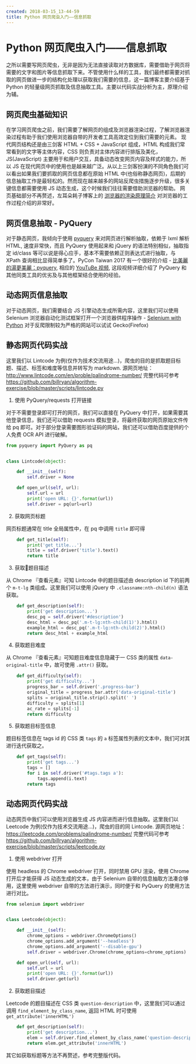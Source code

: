 ```yaml
---
created: 2018-03-15_13-44-59
title: Python 网页爬虫入门——信息抓取
---
```


# Python 网页爬虫入门——信息抓取

之所以需要写网页爬虫，无非是因为无法直接读取对方数据库，需要借助于网页将需要的文字和图片等信息抓取下来。不管使用什么样的工具，我们最终都需要对抓取的网页做进一步的结构化处理以获取我们需要的信息，这一篇博客主要介绍基于 Python 的轻量级网页抓取及信息抽取工具。主要以代码实战分析为主，原理介绍为辅。

## 网页爬虫基础知识

在学习网页爬虫之前，我们需要了解网页的组成及浏览器渲染过程，了解浏览器渲染过程有助于我们使用浏览器自带的开发者工具高效定位到我们需要的元素。
现代网页结构还是由三剑客 HTML + CSS + JavaScript 组成，HTML 构成我们常常看到的文字等主体内容，CSS 则负责对主体内容进行排版及美化，JS(JavaScript) 主要用于和用户交互，具备动态改变网页内容及样式的能力，所以 JS 在现代网页中的使用也是越来越广泛。从以上三剑客扮演的不同角色我们可以看出如果我们要抓取的网页信息都在原始 HTML 中(也俗称静态网页)，后期的信息抽取工作是最轻松的。然而现在越来越多的网站反爬虫措施逐步升级，很多关键信息都需要使用 JS 动态生成，这个时候我们往往需要借助浏览器的帮助。
网页基础部分不再赘述，左耳朵耗子博客上的 [浏览器的渲染原理简介](https://coolshell.cn/articles/9666.html) 对浏览器的工作过程介绍的非常好。

## 网页信息抽取 - PyQuery

对于静态网页，我倾向于使用 [pyquery](https://pythonhosted.org/pyquery/) 来对网页进行解析抽取，依赖于 lxml 解析 HTML, 速度非常快，而且 PyQuery 使用起来和 jQuery 的语法特别相似，抽取指定 id/class 等可以说是得心应手，基本不需要依赖正则表达式进行抽取，与 XPath 查询相比显得简单多了。PyCon Taiwan 2017 有一个很好的介绍 - [比美麗的湯更美麗：pyquery](https://tw.pycon.org/2017/en-us/events/talk/326506774788046936/), 相应的 [YouTuBe 视频](https://www.youtube.com/watch?v=ldf7N7N3OI4), 这段视频详细介绍了 PyQuery 和其他同类工具的优劣及与其他框架结合使用的经验。

## 动态网页信息抽取

对于动态网页，我们需要结合 JS 引擎动态生成所需内容，这里我们可以使用 Selenium 浏览器自动化测试框架打开一个浏览器供程序操作 - [Selenium with Python](http://selenium-python.readthedocs.io/) 对于反爬限制较为严格的网站可以试试 Gecko(Firefox)

## 静态网页代码实战

这里我们以 Lintcode 为例(仅作为技术交流用途...)，爬虫的目的是抓取题目标题、描述、标签和难度等信息并转写为 markdown.
源网页地址：<http://www.lintcode.com/en/proble/palindrome-number/>
完整代码可参考 <https://github.com/billryan/algorithm-exercise/blob/master/scripts/lintcode.py>

1. 使用 PyQuery/requests 打开链接

对于不需要登录即可打开的网页，我们可以直接在 PyQuery 中打开，如果需要其他登录信息，我们还可以借助 requests 模拟登录，将最终获取的网页原始文件传给 pq 即可。对于部分登录需要图形验证码的网站，我们还可以借助百度提供的个人免费 OCR API 进行破解。

```python
from pyquery import PyQuery as pq


class Lintcode(object):

    def __init__(self):
        self.driver = None

    def open_url(self, url):
        self.url = url
        print('open URL: {}'.format(url))
        self.driver = pq(url=url)
```

2. 获取网页标题

网页标题通常在 title 全局属性中，在 pq 中调用 `title` 即可得

```python
    def get_title(self):
        print('get title...')
        title = self.driver('title').text()
        return title
```

3. 获取题目描述

从 Chrome 『查看元素』可知 Lintcode 中的题目描述由 description id 下的前两个 `m-t-lg` 类组成。这里我们可以使用 jQuery 中 `.classname:nth-child(n)` 语法获取。

```python
    def get_description(self):
        print('get description...')
        desc_pq = self.driver('#description')
        desc_html = desc_pq('.m-t-lg:nth-child(1)').html()
        example_html = desc_pq('.m-t-lg:nth-child(2)').html()
        return desc_html + example_html
```

4. 获取题目难度

从 Chrome 『查看元素』可知题目难度信息隐藏于一 CSS 类的属性 `data-original-title` 中，故可使用 `.attr()` 获取。

```python
    def get_difficulty(self):
        print('get difficulty...')
        progress_bar = self.driver('.progress-bar')
        original_title = progress_bar.attr('data-original-title')
        splits = original_title.strip().split(' ')
        difficulty = splits[1]
        ac_rate = splits[-1]
        return difficulty
```

5. 获取题目标签信息

题目标签信息在 tags id 的 CSS 类 `tags` 的 `a` 标签属性列表的文本中，我们可对其进行迭代获取之。

```python
    def get_tags(self):
        print('get tags...')
        tags = []
        for i in self.driver('#tags.tags a'):
            tags.append(i.text)
        return tags
```

## 动态网页代码实战

动态网页中我们可以使用浏览器生成 JS 内容进而进行信息抽取。这里我们以 Leetcode 为例(仅作为技术交流用途...)，爬虫的目的同 Lintcode.
源网页地址：<https://leetcode.com/problems/palindrome-number/>
完整代码可参考 <https://github.com/billryan/algorithm-exercise/blob/master/scripts/leetcode.py>

1. 使用 webdriver 打开

使用 headless 的 Chrome webdriver 打开，同时禁用 GPU 渲染，使用 Chrome 打开后才能获得 JS 动态生成的文本，由于 Selenium 自带的信息抽取方法凑合够用，这里使用 webdriver 自带的方法进行演示，同时便于和 PyQuery 的使用方法进行对比。

```python
from selenium import webdriver


class Leetcode(object):

    def __init__(self):
        chrome_options = webdriver.ChromeOptions()
        chrome_options.add_argument('--headless')
        chrome_options.add_argument('--disable-gpu')
        self.driver = webdriver.Chrome(chrome_options=chrome_options)

    def open_url(self, url):
        self.url = url
        print('open URL: {}'.format(url))
        self.driver.get(url)
```

2. 获取题目描述

Leetcode 的题目描述在 CSS 类 `question-description` 中，这里我们可以通过调用 `find_element_by_class_name`, 返回 HTML 时可使用 `get_attribute('innerHTML')`

```python
    def get_description(self):
        print('get description...')
        elem = self.driver.find_element_by_class_name('question-description')
        return elem.get_attribute('innerHTML')
```

其它如获取标题等方法不再赘述，参考完整版代码。